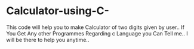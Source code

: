 # Calculator-using-C-
This code will help you to make Calculator of two digits given by user..
If You Get Any other Programmes Regarding c Language you Can Tell me..
I will be there to help you anytime.. 
